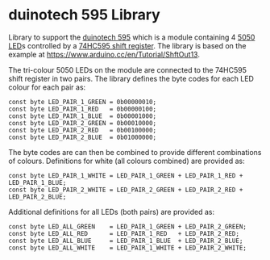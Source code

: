 # duinotech 595 Library

Library to support the [duinotech 595](http://www.jaycar.com.au/Kits%2C-Science-%26-Learning/Science-Lab-Equipment/Instruments/Arduino-Compatible-4-x-5050-RGB-LED-Module/p/XC4466) which is a module containing 4 [5050 LED](https://en.wikipedia.org/wiki/SMD_LED_Module)s controlled by a [74HC595 shift register](https://www.nxp.com/documents/data_sheet/74HC_HCT595.pdf). The library is based on the example at https://www.arduino.cc/en/Tutorial/ShftOut13.

The tri-colour 5050 LEDs on the module are connected to the 74HC595 shift register in two pairs. The library defines the byte codes for each LED colour for each pair as:

```
const byte LED_PAIR_1_GREEN = 0b00000010;
const byte LED_PAIR_1_RED   = 0b00000100;
const byte LED_PAIR_1_BLUE  = 0b00001000;
const byte LED_PAIR_2_GREEN = 0b00010000;
const byte LED_PAIR_2_RED   = 0b00100000;
const byte LED_PAIR_2_BLUE  = 0b01000000;
```

The byte codes are can then be combined to provide different combinations of colours. Definitions for white (all colours combined) are provided as:

```
const byte LED_PAIR_1_WHITE = LED_PAIR_1_GREEN + LED_PAIR_1_RED + LED_PAIR_1_BLUE;
const byte LED_PAIR_2_WHITE = LED_PAIR_2_GREEN + LED_PAIR_2_RED + LED_PAIR_2_BLUE;
```

Additional definitions for all LEDs (both pairs) are provided as:

```
const byte LED_ALL_GREEN    = LED_PAIR_1_GREEN + LED_PAIR_2_GREEN;
const byte LED_ALL_RED      = LED_PAIR_1_RED   + LED_PAIR_2_RED;
const byte LED_ALL_BLUE     = LED_PAIR_1_BLUE  + LED_PAIR_2_BLUE;
const byte LED_ALL_WHITE    = LED_PAIR_1_WHITE + LED_PAIR_2_WHITE;
```
